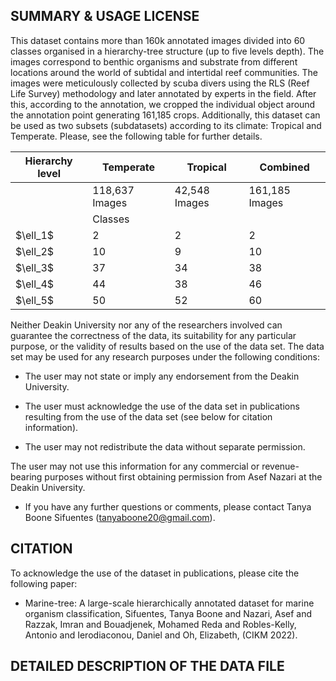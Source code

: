 ## SUMMARY & USAGE LICENSE

This dataset contains more than 160k annotated images divided into 60 classes organised in a hierarchy-tree structure (up to five levels depth). The images correspond to  benthic organisms and substrate from different locations around the world of subtidal and intertidal reef communities. The images were meticulously collected by scuba divers using the RLS (Reef Life Survey) methodology and later annotated by experts in the field. After this, according to the annotation, we cropped the individual object around the annotation point generating 161,185 crops. Additionally, this dataset can be used as two subsets (subdatasets) according to its climate: Tropical and Temperate. Please, see the following table for further details.

<table>
<thead>
  <tr>
    <th>Hierarchy level</th>
    <th>Temperate</th>
    <th>Tropical</th>
    <th>Combined</th>
  </tr>
</thead>
<tbody>
  <tr>
    <td rowspan="2"></td>
    <td>118,637 Images</td>
    <td>42,548 Images</td>
    <td>161,185 Images</td>
  </tr>
  <tr>
    <td colspan="3">Classes</td>
  </tr>
  <tr>
    <td>$\ell_1$</td>
    <td>2</td>
    <td>2</td>
    <td>2</td>
  </tr>
  <tr>
    <td>$\ell_2$</td>
    <td>10</td>
    <td>9</td>
    <td>10</td>
  </tr>
  <tr>
    <td>$\ell_3$</td>
    <td>37</td>
    <td>34</td>
    <td>38</td>
  </tr>
  <tr>
    <td>$\ell_4$</td>
    <td>44</td>
    <td>38</td>
    <td>46</td>
  </tr>
  <tr>
    <td>$\ell_5$</td>
    <td>50</td>
    <td>52</td>
    <td>60</td>
  </tr>
</tbody>
</table>

Neither Deakin University nor any of the researchers involved can guarantee the correctness of the data, its suitability for any particular purpose, or the validity of results based on the use of the data set. The data set may be used for any research purposes under the following conditions:

* The user may not state or imply any endorsement from the Deakin University.

* The user must acknowledge the use of the data set in publications resulting from the use of the data set (see below for citation information).

* The user may not redistribute the data without separate permission.

The user may not use this information for any commercial or revenue-bearing purposes without first obtaining permission from Asef Nazari at the Deakin University.

* If you have any further questions or comments, please contact Tanya Boone Sifuentes (tanyaboone20@gmail.com).

## CITATION

To acknowledge the use of the dataset in publications, please cite the following paper:

* Marine-tree: A large-scale hierarchically annotated dataset for marine organism classification, Sifuentes, Tanya Boone and Nazari, Asef and Razzak, Imran and Bouadjenek, Mohamed Reda and Robles-Kelly, Antonio and Ierodiaconou, Daniel and Oh, Elizabeth, (CIKM 2022).


## DETAILED DESCRIPTION OF THE DATA FILE


##
